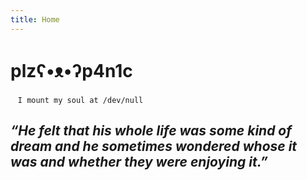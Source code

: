 ```yaml
---
title: Home
---
```


# plzʕ•ᴥ•ʔp4n1c
&nbsp;&nbsp;&nbsp;`I mount my soul at /dev/null`
&nbsp;&nbsp;&nbsp;

## _“He felt that his whole life was some kind of dream and he sometimes wondered whose it was and whether they were enjoying it.”_
&nbsp;&nbsp;&nbsp;